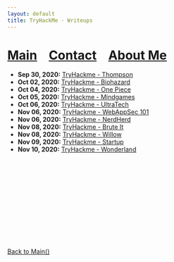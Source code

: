 ```yaml
---
layout: default
title: TryHackMe - Writeups
---
```


# [Main](./index.md) &nbsp;&nbsp;   [Contact](./contact.md) &nbsp;&nbsp; [About Me](./aboutme.md) <br>

- **Sep 30, 2020:** [TryHackme - Thompson](./posts/thm/Tryhackme_Page/thompson.md)
- **Oct 02, 2020:** [TryHackme - Biohazard](./posts/thm/Tryhackme_Page/Biohazard.md)
- **Oct 04, 2020:** [TryHackme - One Piece](./posts/thm/Tryhackme_Page/one_piece.md)
- **Oct 05, 2020:** [TryHackme - Mindgames](./posts/thm/Tryhackme_Page/Mindgames.md)
- **Oct 06, 2020:** [TryHackme - UltraTech](./posts/thm/Tryhackme_Page/UltraTech.md)
- **Nov 06, 2020:** [TryHackme - WebAppSec 101](./posts/thm/Tryhackme_Page/WebAppSec_101.md)
- **Nov 06, 2020:** [TryHackme - NerdHerd](./posts/thm/Tryhackme_Page/nerdherd.md)
- **Nov 08, 2020:** [TryHackme - Brute It](./posts/thm/Tryhackme_Page/brute_it.md)
- **Nov 08, 2020:** [TryHackme - Willow](./posts/thm/Tryhackme_Page/willow.md)
- **Nov 09, 2020:** [TryHackme - Startup](./posts/thm/Tryhackme_Page/startup.md)
- **Nov 10, 2020:** [TryHackme - Wonderland](./posts/thm/Tryhackme_Page/wonderland.md)

<br>
<br>
<br>
<br>
<br>
<br>
<br>
<br>
<br>
<br>
<br>


[Back to Main()](bvr0n.github.io/)
